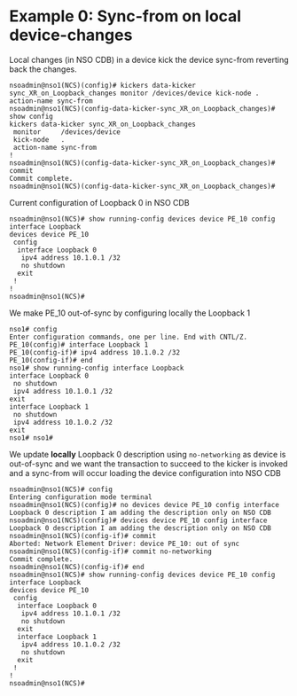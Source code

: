 # Example 0: Sync-from on local device-changes

Local changes (in NSO CDB) in a device kick the device sync-from reverting back the changes.

```
nsoadmin@nso1(NCS)(config)# kickers data-kicker sync_XR_on_Loopback_changes monitor /devices/device kick-node . action-name sync-from                                                               
nsoadmin@nso1(NCS)(config-data-kicker-sync_XR_on_Loopback_changes)# show config
kickers data-kicker sync_XR_on_Loopback_changes
 monitor     /devices/device
 kick-node   .
 action-name sync-from
!
nsoadmin@nso1(NCS)(config-data-kicker-sync_XR_on_Loopback_changes)# commit
Commit complete.
nsoadmin@nso1(NCS)(config-data-kicker-sync_XR_on_Loopback_changes)# 
```

Current configuration of Loopback 0 in NSO CDB

```
nsoadmin@nso1(NCS)# show running-config devices device PE_10 config interface Loopback
devices device PE_10
 config
  interface Loopback 0
   ipv4 address 10.1.0.1 /32
   no shutdown
  exit
 !
!
nsoadmin@nso1(NCS)#
```

We make PE_10 out-of-sync by configuring locally the Loopback 1

```
nso1# config
Enter configuration commands, one per line. End with CNTL/Z.
PE_10(config)# interface Loopback 1
PE_10(config-if)# ipv4 address 10.1.0.2 /32
PE_10(config-if)# end
nso1# show running-config interface Loopback
interface Loopback 0
 no shutdown
 ipv4 address 10.1.0.1 /32
exit
interface Loopback 1
 no shutdown
 ipv4 address 10.1.0.2 /32
exit
nso1# nso1# 
```

We update **locally** Loopback 0 description using `no-networking` as device is out-of-sync and we want the transaction to succeed to the kicker is invoked and a sync-from will occur loading the device configuration into NSO CDB

```
nsoadmin@nso1(NCS)# config
Entering configuration mode terminal
nsoadmin@nso1(NCS)(config)# no devices device PE_10 config interface Loopback 0 description I am adding the description only on NSO CDB        
nsoadmin@nso1(NCS)(config)# devices device PE_10 config interface Loopback 0 description I am adding the description only on NSO CDB   
nsoadmin@nso1(NCS)(config-if)# commit     
Aborted: Network Element Driver: device PE_10: out of sync
nsoadmin@nso1(NCS)(config-if)# commit no-networking 
Commit complete.
nsoadmin@nso1(NCS)(config-if)# end
nsoadmin@nso1(NCS)# show running-config devices device PE_10 config interface Loopback
devices device PE_10
 config
  interface Loopback 0
   ipv4 address 10.1.0.1 /32
   no shutdown
  exit
  interface Loopback 1
   ipv4 address 10.1.0.2 /32
   no shutdown
  exit
 !
!
nsoadmin@nso1(NCS)# 
```